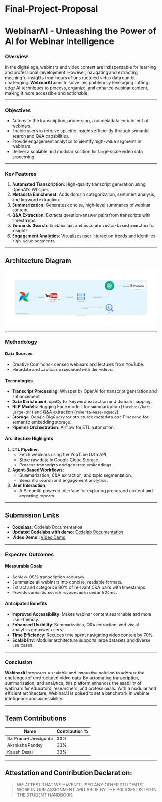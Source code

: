 # Final-Project-Proposal

# **WebinarAI - Unleashing the Power of AI for Webinar Intelligence**

### **Overview**
In the digital age, webinars and video content are indispensable for learning and professional development. However, navigating and extracting meaningful insights from hours of unstructured video data can be challenging. **WebinarAI** aims to solve this problem by leveraging cutting-edge AI techniques to process, organize, and enhance webinar content, making it more accessible and actionable.

---

### **Objectives**
- Automate the transcription, processing, and metadata enrichment of webinars.
- Enable users to retrieve specific insights efficiently through semantic search and Q&A capabilities.
- Provide engagement analytics to identify high-value segments in webinars.
- Deliver a scalable and modular solution for large-scale video data processing.

---

### **Key Features**
1. **Automated Transcription**: High-quality transcript generation using OpenAI's Whisper.
2. **Metadata Enrichment**: Adds domain categorization, sentiment analysis, and keyword extraction.
3. **Summarization**: Generates concise, high-level summaries of webinar content.
4. **Q&A Extraction**: Extracts question-answer pairs from transcripts with timestamps.
5. **Semantic Search**: Enables fast and accurate vector-based searches for insights.
6. **Engagement Analytics**: Visualizes user interaction trends and identifies high-value segments.

---

## Architecture Diagram
![Architecture Diagram](pipeline-diagram/webinar_ai_data_pipeline.png)

---
### **Methodology**
#### **Data Sources**
- Creative Commons-licensed webinars and lectures from YouTube.
- Metadata and captions associated with the videos.

#### **Technologies**
- **Transcript Processing**: Whisper by OpenAI for transcript generation and enhancement.
- **Data Enrichment**: spaCy for keyword extraction and domain mapping.
- **NLP Models**: Hugging Face models for summarization (`facebook/bart-large-cnn`) and Q&A extraction (`roberta-base-squad2`).
- **Storage**: Google BigQuery for structured metadata and Pinecone for semantic embedding storage.
- **Pipeline Orchestration**: Airflow for ETL automation.

#### **Architecture Highlights**
1. **ETL Pipeline**:
   - Fetch webinars using the YouTube Data API.
   - Store raw data in Google Cloud Storage.
   - Process transcripts and generate embeddings.
2. **Agent-Based Workflows**:
   - Summarization, Q&A extraction, and topic segmentation.
   - Semantic search and engagement analytics.
3. **User Interaction**:
   - A Streamlit-powered interface for exploring processed content and exporting reports.

---

## Submission Links
- **Codelabs**: [Codelab Documentation](https://codelabs-preview.appspot.com/?file_id=1ljpoSFuprLZ6uKOwIznQ0ntR6E4RsxCyzKnE0S3wszU#0)
- **Updated Codelabs with demo**: [Codelab Documentation](https://codelabs-preview.appspot.com/?file_id=https://docs.google.com/document/d/1_xWgCivVnV8KPgI_saIVdKzCil6ElPJVC36lGPn9z4c/edit?usp=sharing#0)
- **Video Demo** : [Video Demo](demo)

---

### **Expected Outcomes**
#### **Measurable Goals**
- Achieve 95% transcription accuracy.
- Summarize all webinars into concise, readable formats.
- Extract and categorize 80% of relevant Q&A pairs with timestamps.
- Provide semantic search responses in under 500ms.

#### **Anticipated Benefits**
- **Improved Accessibility**: Makes webinar content searchable and more user-friendly.
- **Enhanced Usability**: Summarization, Q&A extraction, and visual analytics empower users.
- **Time Efficiency**: Reduces time spent navigating video content by 70%.
- **Scalability**: Modular architecture supports large datasets and diverse use cases.

---

### **Conclusion**
**WebinarAI** proposes a scalable and innovative solution to address the challenges of unstructured video data. By automating transcription, summarization, and analytics, this platform enhances the usability of webinars for educators, researchers, and professionals. With a modular and efficient architecture, WebinarAI is poised to set a benchmark in webinar intelligence and accessibility.

---


## Team Contributions
| Name                        | Contribution % |
|---------------------------- |----------------|
| Sai Pranavi Jeedigunta      | 33%            | 
| Akanksha Pandey             | 33%            |           
| Kalash Desai                | 33%            |

---

## **Attestation and Contribution Declaration**:
   > WE ATTEST THAT WE HAVEN’T USED ANY OTHER STUDENTS’ WORK IN OUR ASSIGNMENT AND ABIDE BY THE POLICIES LISTED IN THE STUDENT HANDBOOK.
